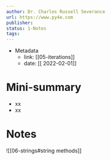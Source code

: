 ```yaml
---
author: Dr. Charles Russell Severance
url: https://www.py4e.com
publisher: 
status: 1-Notes
tags: 
---
```

- Metadata
	- link: [[05-iterations]]
	- date: [[ 2022-02-01]]
# Mini-summary
- xx
- xx
# Notes
![[06-strings#string methods]]